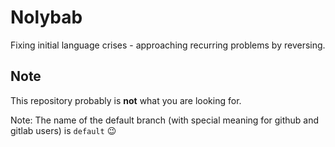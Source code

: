 # Nolybab
Fixing initial language crises - approaching recurring problems by reversing.

## Note
This repository probably is **not** what you are looking for.

Note: The name of the default branch (with special meaning for github and gitlab users) is `default` :wink: 
